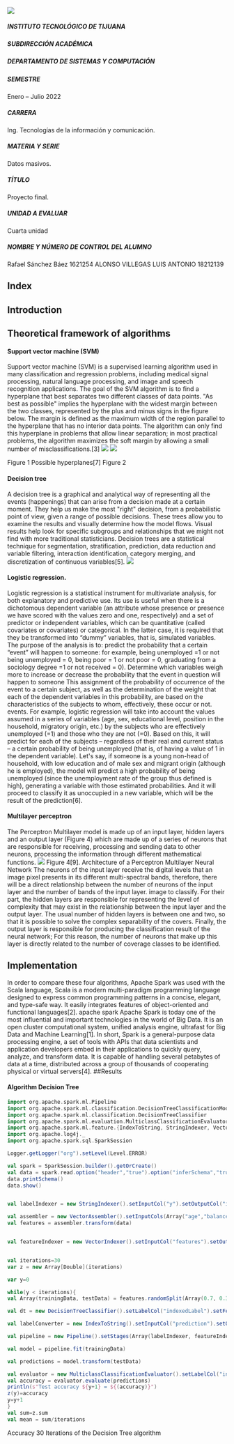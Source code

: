 ![](https://encrypted-tbn0.gstatic.com/images?q=tbn:ANd9GcTyEeQKr8i8LV46EPfadUhj83K8z9xG37VHYA&usqp=CAU)
##### INSTITUTO TECNOLÓGICO DE TIJUANA
##### SUBDIRECCIÓN ACADÉMICA
##### DEPARTAMENTO DE SISTEMAS Y COMPUTACIÓN
##### SEMESTRE
Enero – Julio 2022
##### CARRERA
Ing. Tecnologías de la información y comunicación.
##### MATERIA Y SERIE
Datos masivos.
##### TÍTULO
Proyecto final.
##### UNIDAD A EVALUAR
Cuarta unidad
##### NOMBRE Y NÚMERO DE CONTROL DEL ALUMNO
Rafael Sánchez Báez 1621254
ALONSO VILLEGAS LUIS ANTONIO 18212139

## Index

## Introduction
## Theoretical framework of algorithms
#### Support vector machine (SVM)
Support vector machine (SVM) is a supervised learning algorithm used in many classification and regression problems, including medical signal processing, natural language processing, and image and speech recognition applications.
The goal of the SVM algorithm is to find a hyperplane that best separates two different classes of data points. "As best as possible" implies the hyperplane with the widest margin between the two classes, represented by the plus and minus signs in the figure below. The margin is defined as the maximum width of the region parallel to the hyperplane that has no interior data points. The algorithm can only find this hyperplane in problems that allow linear separation; in most practical problems, the algorithm maximizes the soft margin by allowing a small number of misclassifications.[3]
![](https://miro.medium.com/max/600/0*9jEWNXTAao7phK-5.png)
![](https://miro.medium.com/max/600/0*0o8xIA4k3gXUDCFU.png)

 Figure 1 Possible hyperplanes[7] Figure 2
 #### Decision tree
 A decision tree is a graphical and analytical way of representing all the events (happenings) that can arise from a decision made at a certain moment. They help us make the most "right" decision, from a probabilistic point of view, given a range of possible decisions. These trees allow you to examine the results and visually determine how the model flows. Visual results help look for specific subgroups and relationships that we might not find with more traditional statisticians.
Decision trees are a statistical technique for segmentation, stratification, prediction, data reduction and variable filtering, interaction identification, category merging, and discretization of continuous variables[5].
![](https://techvidvan.com/tutorials/wp-content/uploads/sites/2/2020/05/Parts-of-a-Decision-Tree.jpg)

#### Logistic regression.
Logistic regression is a statistical instrument for multivariate analysis, for both explanatory and predictive use. Its use is useful when there is a dichotomous dependent variable (an attribute whose presence or presence we have scored with the values ​​zero and one, respectively) and a set of predictor or independent variables, which can be quantitative (called covariates or covariates) or categorical. In the latter case, it is required that they be transformed into “dummy” variables, that is, simulated variables.
The purpose of the analysis is to: predict the probability that a certain “event” will happen to someone: for example, being unemployed =1 or not being unemployed = 0, being poor = 1 or not poor = 0, graduating from a sociology degree =1 or not received = 0).
Determine which variables weigh more to increase or decrease the probability that the event in question will happen to someone
This assignment of the probability of occurrence of the event to a certain subject, as well as the determination of the weight that each of the dependent variables in this probability, are based on the characteristics of the subjects to whom, effectively, these occur or not. events.
For example, logistic regression will take into account the values ​​assumed in a series of variables (age, sex, educational level, position in the household, migratory origin, etc.) by the subjects who are effectively unemployed (=1) and those who they are not (=0). Based on this, it will predict for each of the subjects – regardless of their real and current status – a certain probability of being unemployed (that is, of having a value of 1 in the dependent variable). Let's say, if someone is a young non-head of household, with low education and of male sex and migrant origin (although he is employed), the model will predict a high probability of being unemployed (since the unemployment rate of the group thus defined is high), generating a variable with those estimated probabilities. And it will proceed to classify it as unoccupied in a new variable, which will be the result of the prediction[6].
#### Multilayer perceptron
The Perceptron Multilayer model is made up of an input layer, hidden layers and an output layer (Figure 4) which are made up of a series of neurons that are responsible for receiving, processing and sending data to other neurons, processing the information through different mathematical functions.
![](https://www.researchgate.net/profile/V-Botti/publication/228815505/figure/fig1/AS:669385609994246@1536605374299/Figura-3-Ejemplo-de-perceptron-multicapa.png)
Figure 4[9]. Architecture of a Perceptron Multilayer Neural Network
The neurons of the input layer receive the digital levels that an image pixel presents in its different multi-spectral bands, therefore, there will be a direct relationship between the number of neurons of the input layer and the number of bands of the input layer. image to classify. For their part, the hidden layers are responsible for representing the level of complexity that may exist in the relationship between the input layer and the output layer. The usual number of hidden layers is between one and two, so that it is possible to solve the complex separability of the covers. Finally, the output layer is responsible for producing the classification result of the neural network; For this reason, the number of neurons that make up this layer is directly related to the number of coverage classes to be identified.

## Implementation
In order to compare these four algorithms, Apache Spark was used with the Scala language, Scala is a modern multi-paradigm programming language designed to express common programming patterns in a concise, elegant, and type-safe way. It easily integrates features of object-oriented and functional languages[2].
apache spark
Apache Spark is today one of the most influential and important technologies in the world of Big Data. It is an open cluster computational system, unified analysis engine, ultrafast for Big Data and Machine Learning[1].
In short, Spark is a general-purpose data processing engine, a set of tools with APIs that data scientists and application developers embed in their applications to quickly query, analyze, and transform data. It is capable of handling several petabytes of data at a time, distributed across a group of thousands of cooperating physical or virtual servers[4].
##Results
#### Algorithm Decision Tree
``` scala
import org.apache.spark.ml.Pipeline
import org.apache.spark.ml.classification.DecisionTreeClassificationModel
import org.apache.spark.ml.classification.DecisionTreeClassifier
import org.apache.spark.ml.evaluation.MulticlassClassificationEvaluator
import org.apache.spark.ml.feature.{IndexToString, StringIndexer, VectorIndexer,VectorAssembler}
import org.apache.log4j._
import org.apache.spark.sql.SparkSession

Logger.getLogger("org").setLevel(Level.ERROR)

val spark = SparkSession.builder().getOrCreate()
val data = spark.read.option("header","true").option("inferSchema","true").option("delimiter",";").format("csv").load("bank-full.csv")
data.printSchema()
data.show()


val labelIndexer = new StringIndexer().setInputCol("y").setOutputCol("indexedLabel").fit(data)

val assembler = new VectorAssembler().setInputCols(Array("age","balance","day","duration","campaign","pdays","previous")).setOutputCol("features")
val features = assembler.transform(data)


val featureIndexer = new VectorIndexer().setInputCol("features").setOutputCol("indexedFeatures").setMaxCategories(4).fit(features)


val iterations=30
var z = new Array[Double](iterations)

var y=0

while(y < iterations){
val Array(trainingData, testData) = features.randomSplit(Array(0.7, 0.3))

val dt = new DecisionTreeClassifier().setLabelCol("indexedLabel").setFeaturesCol("indexedFeatures")

val labelConverter = new IndexToString().setInputCol("prediction").setOutputCol("predictedLabel").setLabels(labelIndexer.labels)

val pipeline = new Pipeline().setStages(Array(labelIndexer, featureIndexer, dt, labelConverter))

val model = pipeline.fit(trainingData)

val predictions = model.transform(testData)

val evaluator = new MulticlassClassificationEvaluator().setLabelCol("indexedLabel").setPredictionCol("prediction").setMetricName("accuracy")
val accuracy = evaluator.evaluate(predictions)
println(s"Test accuracy ${y+1} = ${(accuracy)}")
z(y)=accuracy
y=y+1
}
val sum=z.sum
val mean = sum/iterations
```
Accuracy 30 Iterations of the Decision Tree algorithm




``` scala

```

![]()